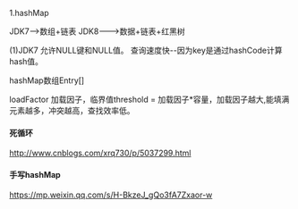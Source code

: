 1.hashMap

JDK7-->数组+链表
JDK8--->数据+链表+红黑树

(1)JDK7 允许NULL键和NULL值。
查询速度快--因为key是通过hashCode计算hash值。

hashMap数组Entry[] 

loadFactor 加载因子，临界值threshold = 加载因子*容量，加载因子越大,能填满元素越多，冲突越高，查找效率低。   
 
#### 死循环
 http://www.cnblogs.com/xrq730/p/5037299.html
 
#### 手写hashMap
https://mp.weixin.qq.com/s/H-BkzeJ_gQo3fA7Zxaor-w